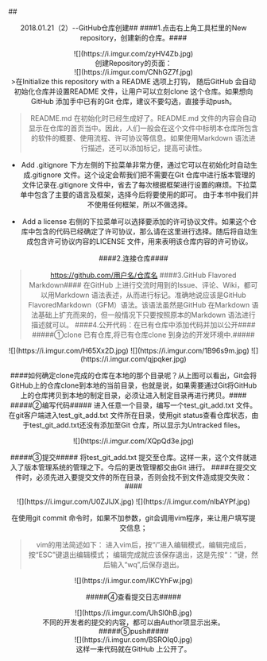 ##<center/>2018.01.21（2）--GitHub仓库创建##
####1.点击右上角工具栏里的New repository，创建新的仓库。####
<center>![](https://i.imgur.com/zyHV4Zb.jpg)</center>
创建Repository的页面：
<center>![](https://i.imgur.com/CNhGZ7f.jpg)</center>
>在Initialize this repository with a README 选项上打钩， 随后GitHub 会自动初始化仓库并设置README 文件，让用户可以立刻clone 这个仓库。如果想向GitHub 添加手中已有的Git 仓库，建议不要勾选，直接手动push。

>README.md 在初始化时已经生成好了。README.md 文件的内容会自动显示在仓库的首页当中。因此，人们一般会在这个文件中标明本仓库所包含的软件的概要、使用流程、许可协议等信息。如果使用Markdown 语法进行描述，还可以添加标记，提高可读性。

- Add .gitignore
下方左侧的下拉菜单非常方便，通过它可以在初始化时自动生成.gitignore 文件。这个设定会帮我们把不需要在Git 仓库中进行版本管理的文件记录在.gitignore 文件中，省去了每次根据框架进行设置的麻烦。下拉菜单中包含了主要的语言及框架，选择今后将要使用的即可。
由于本书中我们并不使用任何框架，所以不做选择。

- Add a license
右侧的下拉菜单可以选择要添加的许可协议文件。如果这个仓库中包含的代码已经确定了许可协议，那么请在这里进行选择。随后将自动生成包含许可协议内容的LICENSE 文件，用来表明该仓库内容的许可协议。

####2.连接仓库####
>https://github.com/用户名/仓库名
####3.GitHub Flavored Markdown####
>在GitHub 上进行交流时用到的Issue、评论、Wiki，都可以用Markdown 语法表述，从而进行标记。准确地说应该是GitHub FlavoredMarkdown（GFM）语法。该语法虽然是GitHub 在Markdown 语法基础上扩充而来的，但一般情况下只要按照原本的Markdown 语法进行描述就可以。
####4.公开代码：在已有仓库中添加代码并加以公开####
#####①clone 已有仓库,将已有仓库clone 到身边的开发环境中.#####
<center>![](https://i.imgur.com/H65Xx2D.jpg)
![](https://i.imgur.com/1B96s9m.jpg)
![](https://i.imgur.com/qjpqker.jpg)</center>

####如何确定clone完成的仓库在本地的那个目录呢？从上图可以看出，Git会将GitHub上的仓库clone到本地的当前目录，也就是说，如果需要通过Git将GitHub上的仓库拷贝到本地的制定目录，必须让进入制定目录再进行拷贝。####
#####②编写代码#####
进入任意一个目录，编写一个test_git_add.txt 文件。在git客户端进入test_git_add.txt 文件所在目录，使用git status查看仓库状态，由于test_git_add.txt还没有添加至Git 仓库，所以显示为Untracked files。

<center>![](https://i.imgur.com/XQpQd3e.jpg)</center>

#####③提交#####
将test_git_add.txt 提交至仓库。这样一来，这个文件就进入了版本管理系统的管理之下。今后的更改管理都交由Git 进行。
####在提交文件时，必须先进入要提交文件的所在目录，否则会找不到文件造成提交失败：####

<center>![](https://i.imgur.com/U0ZJlJX.jpg)
![](https://i.imgur.com/nlbAYPf.jpg)</center>


在使用git commit 命令时，如果不加参数，git会调用vim程序，来让用户填写提交信息；
>vim的用法简述如下：
>进入vim后，按“i”进入编辑模式，编辑完成后，按“ESC”键退出编辑模式；
>编辑完成就应该保存退出，这是先按“：”键，然后输入“wq”,后保存退出。

<center>![](https://i.imgur.com/IKCYhFw.jpg)</center>

#####④查看提交日志#####
<center>![](https://i.imgur.com/UhSl0hB.jpg)</center>
不同的开发者的提交的内容，都可以由Author项显示出来。
#####⑤push#####
<center>![](https://i.imgur.com/BSROIq0.jpg)</center>
这样一来代码就在GitHub 上公开了。